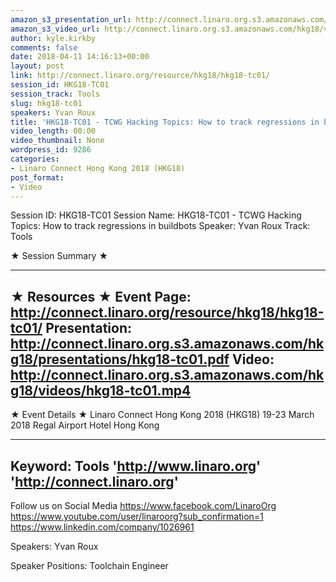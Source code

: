 ```yaml
---
amazon_s3_presentation_url: http://connect.linaro.org.s3.amazonaws.com/hkg18/presentations/hkg18-tc01.pdf
amazon_s3_video_url: http://connect.linaro.org.s3.amazonaws.com/hkg18/videos/hkg18-tc01.mp4
author: kyle.kirkby
comments: false
date: 2018-04-11 14:16:13+00:00
layout: post
link: http://connect.linaro.org/resource/hkg18/hkg18-tc01/
session_id: HKG18-TC01
session_track: Tools
slug: hkg18-tc01
speakers: Yvan Roux
title: 'HKG18-TC01 - TCWG Hacking Topics: How to track regressions in buildbots'
video_length: 00:00
video_thumbnail: None
wordpress_id: 9286
categories:
- Linaro Connect Hong Kong 2018 (HKG18)
post_format:
- Video
---
```


Session ID: HKG18-TC01
Session Name: HKG18-TC01 - TCWG Hacking Topics: How to track regressions in buildbots
Speaker: Yvan Roux
Track: Tools


★ Session Summary ★

---------------------------------------------------
★ Resources ★
Event Page: http://connect.linaro.org/resource/hkg18/hkg18-tc01/
Presentation: http://connect.linaro.org.s3.amazonaws.com/hkg18/presentations/hkg18-tc01.pdf
Video: http://connect.linaro.org.s3.amazonaws.com/hkg18/videos/hkg18-tc01.mp4
 ---------------------------------------------------
★ Event Details ★
Linaro Connect Hong Kong 2018 (HKG18)
19-23 March 2018 
Regal Airport Hotel Hong Kong

---------------------------------------------------
Keyword: Tools
'http://www.linaro.org'
'http://connect.linaro.org'
---------------------------------------------------
Follow us on Social Media
https://www.facebook.com/LinaroOrg
https://www.youtube.com/user/linaroorg?sub_confirmation=1
https://www.linkedin.com/company/1026961

Speakers: Yvan Roux

Speaker Positions: Toolchain Engineer


